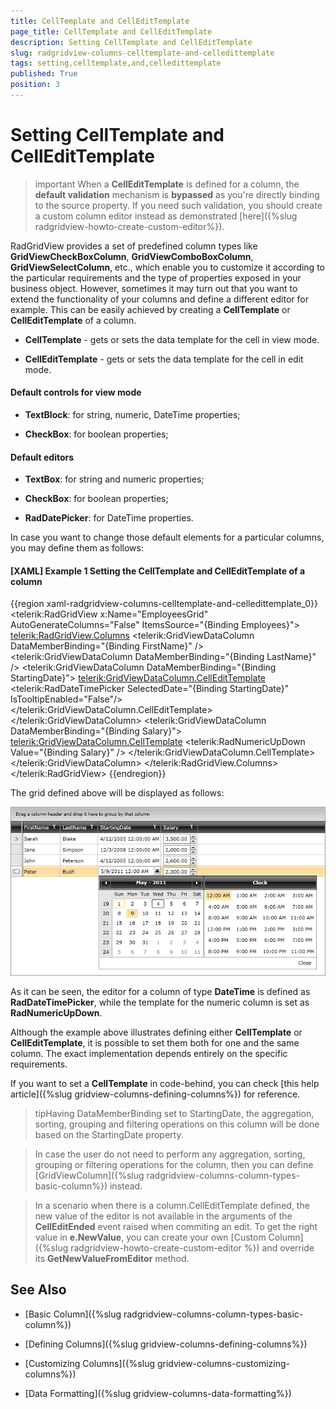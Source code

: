 ```yaml
---
title: CellTemplate and CellEditTemplate
page_title: CellTemplate and CellEditTemplate
description: Setting CellTemplate and CellEditTemplate
slug: radgridview-columns-celltemplate-and-celledittemplate
tags: setting,celltemplate,and,celledittemplate
published: True
position: 3
---
```


# Setting CellTemplate and CellEditTemplate

>important When a __CellEditTemplate__ is defined for a column, the __default validation__ mechanism is __bypassed__ as you're directly binding to the source property. If you need such validation, you should create a custom column editor instead as demonstrated [here]({%slug radgridview-howto-create-custom-editor%}).

RadGridView provides a set of predefined column types like __GridViewCheckBoxColumn__, __GridViewComboBoxColumn__, __GridViewSelectColumn__, etc., which enable you to customize it according to the particular requirements and the type of properties exposed in your business object. However, sometimes it may turn out that you want to extend the functionality of your columns and define a different editor for example. This can be easily achieved by creating a __CellTemplate__ or __CellEditTemplate__ of a column.

* __CellTemplate__ - gets or sets the data template for the cell in view mode.

* __CellEditTemplate__ - gets or sets the data template for the cell in edit mode.

#### Default controls for view mode

* __TextBlock__: for string, numeric, DateTime properties;

* __CheckBox__: for boolean properties;

#### Default editors

* __TextBox__: for string and numeric properties;

* __CheckBox__: for boolean properties;

* __RadDatePicker__: for DateTime properties.

In case you want to change those default elements for a particular columns, you may define them as follows:

#### __[XAML] Example 1 Setting the CellTemplate and CellEditTemplate of a column__

{{region xaml-radgridview-columns-celltemplate-and-celledittemplate_0}}
	<telerik:RadGridView x:Name="EmployeesGrid" AutoGenerateColumns="False" ItemsSource="{Binding Employees}">
	    <telerik:RadGridView.Columns>
	        <telerik:GridViewDataColumn DataMemberBinding="{Binding FirstName}" />
	        <telerik:GridViewDataColumn DataMemberBinding="{Binding LastName}" />
	        <telerik:GridViewDataColumn DataMemberBinding="{Binding StartingDate}">
	            <telerik:GridViewDataColumn.CellEditTemplate>
	                <DataTemplate>
	                    <telerik:RadDateTimePicker SelectedDate="{Binding StartingDate}" IsTooltipEnabled="False"/>
	                </DataTemplate>
	            </telerik:GridViewDataColumn.CellEditTemplate>
	        </telerik:GridViewDataColumn>
	        <telerik:GridViewDataColumn DataMemberBinding="{Binding Salary}">
	            <telerik:GridViewDataColumn.CellTemplate>
	                <DataTemplate>
	                    <telerik:RadNumericUpDown Value="{Binding Salary}" />
	                </DataTemplate>
	            </telerik:GridViewDataColumn.CellTemplate>
	        </telerik:GridViewDataColumn>
	    </telerik:RadGridView.Columns>
	</telerik:RadGridView>
{{endregion}}

The grid defined above will be displayed as follows:

![](images/RadGridView_CellTemplate_CellEditTemplate.png)

As it can be seen, the editor for a column of type __DateTime__ is defined as __RadDateTimePicker__, while the template for the numeric column is set as __RadNumericUpDown__.

Although the example above illustrates defining either __CellTemplate__ or __CellEditTemplate__, it is possible to set them both for one and the same column. The exact implementation depends entirely on the specific requirements. 

If you want to set a __CellTemplate__ in code-behind, you can check [this help article]({%slug gridview-columns-defining-columns%}) for reference.

>tipHaving DataMemberBinding set to StartingDate, the aggregation, sorting, grouping and filtering operations on this column will be done based on the StartingDate property.

>In case the user do not need to perform any aggregation, sorting, grouping or filtering operations for the column, then you can define [GridViewColumn]({%slug radgridview-columns-column-types-basic-column%}) instead.

>In a scenario when there is a column.CellEditTemplate defined, the new value of the editor is not available in the arguments of the __CellEditEnded__ event raised when commiting an edit. To get the right value in __e.NewValue__, you can create your own [Custom Column]({%slug radgridview-howto-create-custom-editor %}) and override its __GetNewValueFromEditor__ method.

## See Also

 * [Basic Column]({%slug radgridview-columns-column-types-basic-column%})
 
 * [Defining Columns]({%slug gridview-columns-defining-columns%})

 * [Customizing Columns]({%slug gridview-columns-customizing-columns%})

 * [Data Formatting]({%slug gridview-columns-data-formatting%})
